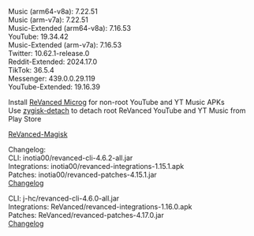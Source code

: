 Music (arm64-v8a): 7.22.51  
Music (arm-v7a): 7.22.51  
Music-Extended (arm64-v8a): 7.16.53  
YouTube: 19.34.42  
Music-Extended (arm-v7a): 7.16.53  
Twitter: 10.62.1-release.0  
Reddit-Extended: 2024.17.0  
TikTok: 36.5.4  
Messenger: 439.0.0.29.119  
YouTube-Extended: 19.16.39  

Install [ReVanced Microg](https://github.com/ReVanced/GmsCore/releases) for non-root YouTube and YT Music APKs  
Use [zygisk-detach](https://github.com/j-hc/zygisk-detach) to detach root ReVanced YouTube and YT Music from Play Store  

[ReVanced-Magisk](https://github.com/kingsmanvn1x32/ReVanced-Magisk)  

Changelog:  
CLI: inotia00/revanced-cli-4.6.2-all.jar  
Integrations: inotia00/revanced-integrations-1.15.1.apk  
Patches: inotia00/revanced-patches-4.15.1.jar  
[Changelog](https://github.com/inotia00/revanced-patches/releases/tag/v4.15.1)

CLI: j-hc/revanced-cli-4.6.0-all.jar  
Integrations: ReVanced/revanced-integrations-1.16.0.apk  
Patches: ReVanced/revanced-patches-4.17.0.jar  
[Changelog](https://github.com/ReVanced/revanced-patches/releases/tag/v4.17.0)  
